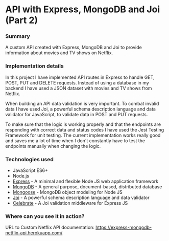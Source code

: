 # API with Express, MongoDB and Joi (Part 2)

### Summary

A custom API created with Express, MongoDB and Joi to provide information about movies and TV shows on Netflix.

### Implementation details

In this project I have implemented API routes in Express to handle GET, POST, PUT and DELETE requests. Instead of using a database in my backend I have used a JSON dataset with movies and TV shows from Netflix.

When building an API data validation is very important. To combat invalid data I have used Joi, a powerful schema description language and data validator for JavaScript, to validate data in POST and PUT requests.

To make sure that the logic is working properly and that the endpoints are responding with correct data and status codes I have used the Jest Testing Framework for unit testing. The current implementation works really good and saves me a lot of time when I don't constantly have to test the endpoints manually when changing the logic.

### Technologies used

- JavaScript ES6+
- Node.js
- [Express](https://expressjs.com/) - A minimal and flexible Node JS web application framework
- [MongoDB](https://www.mongodb.com/) - A general purpose, document-based, distributed database
- [Mongoose](https://mongoosejs.com/) - MongoDB object modeling for Node JS
- [Joi](https://github.com/hapijs/joi) - A powerful schema description language and data validator
- [Celebrate](https://github.com/arb/celebrate) - A Joi validation middleware for Express JS

### Where can you see it in action?

URL to Custom Netflix API documentation: https://express-mongodb-netflix-api.herokuapp.com/
